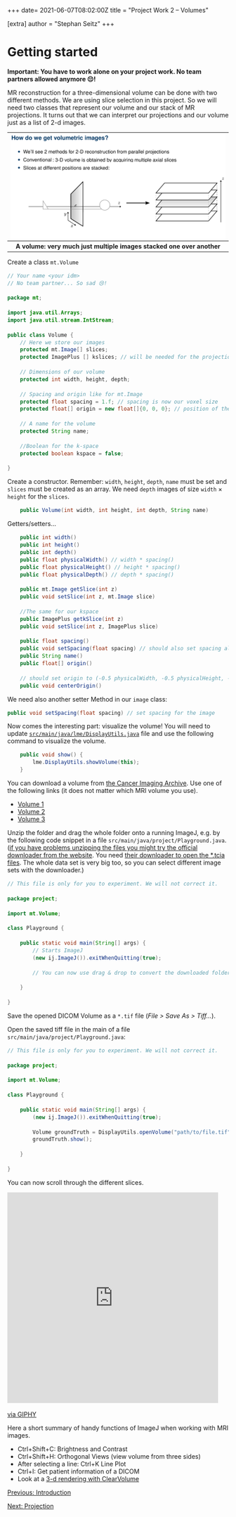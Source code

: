 +++
date= 2021-06-07T08:02:00Z
title = "Project Work 2 – Volumes"

[extra]
author = "Stephan Seitz"
+++

# Getting started

**Important: You have to work alone on your project work. No team partners allowed anymore 😔!**

MR reconstruction for a three-dimensional volume can be done with two different methods. We are using slice selection in this project.
So we will need two classes that represent our volume and our stack of MR projections.
It turns out that we can interpret our projections and our volume just as a list of 2-d images.

<table>
<tr>
<td><img align="center" src="../volume_slices.png" ></td>
</tr>
<tr>
<th>A volume: very much just multiple images stacked one over another</th>
</tr>
</table>

Create a class `mt.Volume`

```java
// Your name <your idm>
// No team partner... So sad 😢!

package mt;

import java.util.Arrays;
import java.util.stream.IntStream;

public class Volume {
    // Here we store our images
    protected mt.Image[] slices;
    protected ImagePlus [] kslices; // will be needed for the projections

    // Dimensions of our volume
    protected int width, height, depth;

    // Spacing and origin like for mt.Image
    protected float spacing = 1.f; // spacing is now our voxel size
    protected float[] origin = new float[]{0, 0, 0}; // position of the top-left-bottom corner

    // A name for the volume
    protected String name;
    
    //Boolean for the k-space
    protected boolean kspace = false;

}
```

Create a constructor. Remember: `width`, `height`, `depth`, `name` must be set and `slices` must be created as an array.
We need `depth` images of size `width` $\times$ `height` for the `slices`.

```java
    public Volume(int width, int height, int depth, String name)
```

Getters/setters...
```java
    public int width()
    public int height()
    public int depth()
    public float physicalWidth() // width * spacing()
    public float physicalHeight() // height * spacing()
    public float physicalDepth() // depth * spacing()

    public mt.Image getSlice(int z) 
    public void setSlice(int z, mt.Image slice)
    
    //The same for our kspace
    public ImagePlus getkSlice(int z) 
    public void setSlice(int z, ImagePlus slice)

    public float spacing()
    public void setSpacing(float spacing) // should also set spacing also for all slices!
    public String name()
    public float[] origin()

    // should set origin to (-0.5 physicalWidth, -0.5 physicalHeight, -0.5 physicalDepth) and call centerOrigin on each slice
    public void centerOrigin()
```

We need also another setter Method in our `image` class:
```java
public void setSpacing(float spacing) // set spacing for the image

```

Now comes the interesting part: visualize the volume!
You will need to update [`src/main/java/lme/DisplayUtils.java`](https://github.com/mt2-erlangen/exercises-ss2020/blob/master/src/main/java/lme/DisplayUtils.java) file and use the following command to visualize the volume.

```java
    public void show() {
        lme.DisplayUtils.showVolume(this);
    }
```

You can download a volume from [the Cancer Imaging Archive](https://wiki.cancerimagingarchive.net/pages/viewpage.action?pageId=50135447).
Use one of the following links (it does not matter which MRI volume you use).


- [Volume 1](https://faubox.rrze.uni-erlangen.de/getlink/fiCit5SqdUPAPWKk6t7FVpgo/BreastCancer1)
- [Volume 2](https://faubox.rrze.uni-erlangen.de/getlink/fiLNB2C3X9HBvKVAi9GKR4uc/BreastCancer2)
- [Volume 3](https://faubox.rrze.uni-erlangen.de/getlink/fiNy6vtps2T6nZXP5XRDuZz2/BreastCancer3)

Unzip the folder and drag the whole folder onto a running ImageJ, e.g. by the following code snippet in a file `src/main/java/project/Playground.java`.
([if you have problems unzipping the files you might try the official downloader from the website](https://wiki.cancerimagingarchive.net/pages/viewpage.action?pageId=50135447T). You need [their downloader to open the *.tcia files](https://wiki.cancerimagingarchive.net/display/NBIA/Downloading+TCIA+Images). The whole data set is very big too, so you can select different image sets with the downloader.)



```java
// This file is only for you to experiment. We will not correct it.

package project;

import mt.Volume;

class Playground {

    public static void main(String[] args) {
        // Starts ImageJ
        (new ij.ImageJ()).exitWhenQuitting(true);

        // You can now use drag & drop to convert the downloaded folder into a *.tif file
        
    }

}

```

Save the opened DICOM Volume as a `*.tif` file (*File > Save As > Tiff...*).



Open the saved tiff file in the main of a file `src/main/java/project/Playground.java`:


```java
// This file is only for you to experiment. We will not correct it.

package project;

import mt.Volume;

class Playground {

    public static void main(String[] args) {
        (new ij.ImageJ()).exitWhenQuitting(true);
        
        Volume groundTruth = DisplayUtils.openVolume("path/to/file.tif");
        groundTruth.show();
        
    }

}

```

You can now scroll through the different slices.
<iframe src="https://giphy.com/embed/3o6gbenQcUjEGTaNfW" width="480" height="480" frameBorder="0" class="giphy-embed" allowFullScreen></iframe><p><a href="https://giphy.com/gifs/sloth-sloths-slothilda-3o6gbenQcUjEGTaNfW">via GIPHY</a></p>

Here a short summary of handy functions of ImageJ when working with MRI images.

- Ctrl+Shift+C: Brightness and Contrast
- Ctrl+Shift+H: Orthogonal Views (view volume from three sides)
- After selecting a line: Ctrl+K Line Plot
- Ctrl+I: Get patient information of a DICOM
- Look at a [3-d rendering with ClearVolume](../clearvolume)


[Previous: Introduction](../introduction) 

[Next: Projection](../projection)
